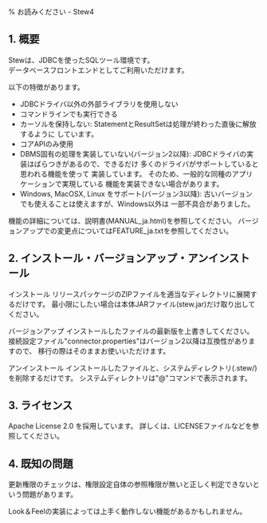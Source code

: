% お読みください - Stew4


## 1. 概要

Stewは、JDBCを使ったSQLツール環境です。  
データベースフロントエンドとしてご利用いただけます。

以下の特徴があります。

 * JDBCドライバ以外の外部ライブラリを使用しない
 * コマンドラインでも実行できる
 * カーソルを保持しない:
     StatementとResultSetは処理が終わった直後に解放するように
     しています。
 * コアAPIのみ使用
 * DBMS固有の処理を実装していない(バージョン2以降):
     JDBCドライバの実装はばらつきがあるので、できるだけ
     多くのドライバがサポートしていると思われる機能を使って
     実装しています。
     そのため、一般的な同種のアプリケーションで実現している
     機能を実装できない場合があります。
 * Windows, MacOSX, Linux をサポート(バージョン3以降):
     古いバージョンでも使えることは使えますが、Windows以外は
     一部不具合がありました。

機能の詳細については、説明書(MANUAL_ja.html)を参照してください。
バージョンアップでの変更点についてはFEATURE_ja.txtを参照してください。


## 2. インストール・バージョンアップ・アンインストール

インストール
    リリースパッケージのZIPファイルを適当なディレクトリに展開するだけです。
    最小限にしたい場合は本体JARファイル(stew.jar)だけ取り出してください。

バージョンアップ
    インストールしたファイルの最新版を上書きしてください。
    接続設定ファイル"connector.properties"はバージョン2以降は互換性がありますので、
    移行の際はそのままお使いいただけます。

アンインストール
    インストールしたファイルと、システムディレクトリ(.stew/)を削除するだけです。
    システムディレクトリは"@"コマンドで表示されます。


## 3. ライセンス

Apache License 2.0 を採用しています。
詳しくは、LICENSEファイルなどを参照してください。


## 4. 既知の問題

更新権限のチェックは、権限設定自体の参照権限が無いと正しく判定できないという問題があります。

Look＆Feelの実装によっては上手く動作しない機能があるかもしれません。
